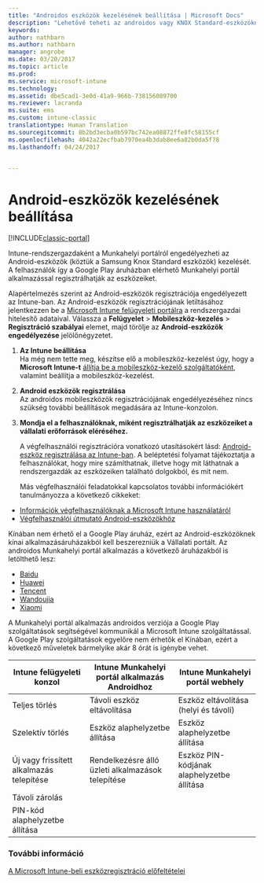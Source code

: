 ```yaml
---
title: "Androidos eszközök kezelésének beállítása | Microsoft Docs"
description: "Lehetővé teheti az androidos vagy KNOX Standard-eszközöknek a Microsoft Intune-nal történő mobileszköz-felügyeletét (MDM)."
keywords: 
author: nathbarn
ms.author: nathbarn
manager: angrobe
ms.date: 03/20/2017
ms.topic: article
ms.prod: 
ms.service: microsoft-intune
ms.technology: 
ms.assetid: dbe5cad1-3e0d-41a9-966b-738156089700
ms.reviewer: lacranda
ms.suite: ems
ms.custom: intune-classic
translationtype: Human Translation
ms.sourcegitcommit: 8b2bd3ecba0b597bc742ea08872ffe8fc58155cf
ms.openlocfilehash: 4042a22ecfbab7970ea4b3dab8ee6a82b0da5f78
ms.lasthandoff: 04/24/2017


---
```


# <a name="set-up-android-device-management"></a>Android-eszközök kezelésének beállítása

[!INCLUDE[classic-portal](../includes/classic-portal.md)]

Intune-rendszergazdaként a Munkahelyi portálról engedélyezheti az Android-eszközök (köztük a Samsung Knox Standard eszközök) kezelését. A felhasználók így a Google Play áruházban elérhető Munkahelyi portál alkalmazással regisztrálhatják az eszközeiket.

Alapértelmezés szerint az Android-eszközök regisztrációja engedélyezett az Intune-ban. Az Android-eszközök regisztrációjának letiltásához jelentkezzen be a [Microsoft Intune felügyeleti portálra](https://manage.microsoft.com) a rendszergazdai hitelesítő adataival. Válassza a **Felügyelet** > **Mobileszköz-kezelés** > **Regisztráció szabályai** elemet, majd törölje az **Android-eszközök engedélyezése** jelölőnégyzetet.

1.  **Az Intune beállítása**<br>
    Ha még nem tette meg, készítse elő a mobileszköz-kezelést úgy, hogy a **Microsoft Intune-t** [állítja be a mobileszköz-kezelő szolgáltatóként](prerequisites-for-enrollment.md#step-2-set-mdm-authority), valamint beállítja a mobileszköz-kezelést.

2.  **Android eszközök regisztrálása**<br>
    Az androidos mobileszközök regisztrációjának engedélyezéséhez nincs szükség további beállítások megadására az Intune-konzolon.

3.  **Mondja el a felhasználóknak, miként regisztrálhatják az eszközeiket a vállalati erőforrások eléréséhez.**

    A végfelhasználói regisztrációra vonatkozó utasításokért lásd: [Android-eszköz regisztrálása az Intune-ban](https://docs.microsoft.com/intune-user-help/enroll-your-device-in-intune-android). A beléptetési folyamat tájékoztatja a felhasználókat, hogy mire számíthatnak, illetve hogy mit láthatnak a rendszergazdák az eszközeiken található dolgokból, és mit nem.

    Más végfelhasználói feladatokkal kapcsolatos további információkért tanulmányozza a következő cikkeket:
  - [Információk végfelhasználóknak a Microsoft Intune használatáról](how-to-educate-your-end-users-about-microsoft-intune.md)
  - [Végfelhasználói útmutató Android-eszközökhöz](https://docs.microsoft.com/intune-user-help/using-your-android-device-with-intune)

Kínában nem érhető el a Google Play áruház, ezért az Android-eszközöknek kínai alkalmazásáruházakból kell beszerezniük a Vállalati portált. Az androidos Munkahelyi portál alkalmazás a következő áruházakból is letölthető lesz:
* [Baidu](https://go.microsoft.com/fwlink/?linkid=836946)
* [Huawei](https://go.microsoft.com/fwlink/?linkid=836948)
* [Tencent](https://go.microsoft.com/fwlink/?linkid=836949)
* [Wandoujia](https://go.microsoft.com/fwlink/?linkid=836950)
* [Xiaomi](https://go.microsoft.com/fwlink/?linkid=836947)

A Munkahelyi portál alkalmazás androidos verziója a Google Play szolgáltatások segítségével kommunikál a Microsoft Intune szolgáltatással. A Google Play szolgáltatások egyelőre nem érhetők el Kínában, ezért a következő műveletek bármelyike akár 8 órát is igénybe vehet. 

|Intune felügyeleti konzol| Intune Munkahelyi portál alkalmazás Androidhoz |Intune Munkahelyi portál webhely|   
|---|---|---|
|Teljes törlés| Távoli eszköz eltávolítása| Eszköz eltávolítása (helyi és távoli)|
|Szelektív törlés| Eszköz alaphelyzetbe állítása| Eszköz alaphelyzetbe állítása|
|Új vagy frissített alkalmazás telepítése| Rendelkezésre álló üzleti alkalmazások telepítése| Eszköz PIN-kódjának alaphelyzetbe állítása|
|Távoli zárolás|||
|PIN-kód alaphelyzetbe állítása|||

### <a name="see-also"></a>További információ
[A Microsoft Intune-beli eszközregisztráció előfeltételei](prerequisites-for-enrollment.md)

